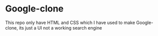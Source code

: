 # Google-clone
This repo only have HTML and CSS which I have used to make Google-clone, its just a UI not a working search engine
